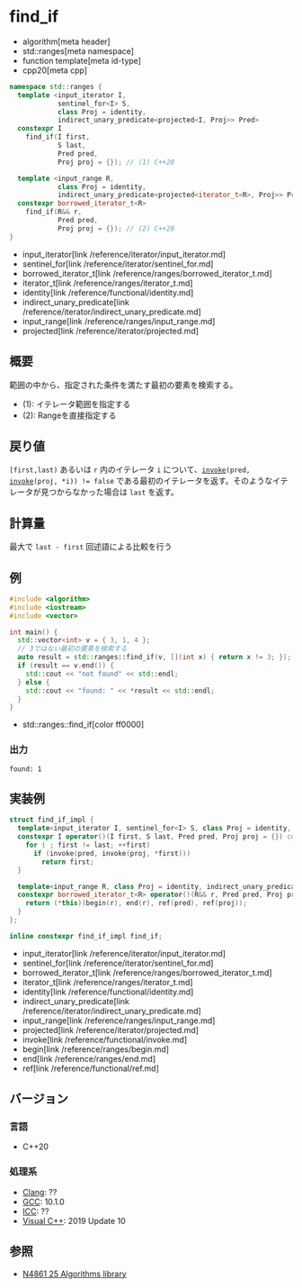 # find_if
* algorithm[meta header]
* std::ranges[meta namespace]
* function template[meta id-type]
* cpp20[meta cpp]

```cpp
namespace std::ranges {
  template <input_iterator I,
            sentinel_for<I> S,
            class Proj = identity,
            indirect_unary_predicate<projected<I, Proj>> Pred>
  constexpr I
    find_if(I first,
            S last,
            Pred pred,
            Proj proj = {}); // (1) C++20

  template <input_range R,
            class Proj = identity,
            indirect_unary_predicate<projected<iterator_t<R>, Proj>> Pred>
  constexpr borrowed_iterator_t<R>
    find_if(R&& r,
            Pred pred,
            Proj proj = {}); // (2) C++20
}
```
* input_iterator[link /reference/iterator/input_iterator.md]
* sentinel_for[link /reference/iterator/sentinel_for.md]
* borrowed_iterator_t[link /reference/ranges/borrowed_iterator_t.md]
* iterator_t[link /reference/ranges/iterator_t.md]
* identity[link /reference/functional/identity.md]
* indirect_unary_predicate[link /reference/iterator/indirect_unary_predicate.md]
* input_range[link /reference/ranges/input_range.md]
* projected[link /reference/iterator/projected.md]

## 概要
範囲の中から、指定された条件を満たす最初の要素を検索する。

* (1): イテレータ範囲を指定する
* (2): Rangeを直接指定する


## 戻り値
`[first,last)` あるいは `r` 内のイテレータ `i` について、[`invoke`](/reference/functional/invoke.md)`(pred, `[`invoke`](/reference/functional/invoke.md)`(proj, *i)) != false` である最初のイテレータを返す。そのようなイテレータが見つからなかった場合は `last` を返す。


## 計算量
最大で `last - first` 回述語による比較を行う


## 例
```cpp example
#include <algorithm>
#include <iostream>
#include <vector>

int main() {
  std::vector<int> v = { 3, 1, 4 };
  // 3ではない最初の要素を検索する
  auto result = std::ranges::find_if(v, [](int x) { return x != 3; });
  if (result == v.end()) {
    std::cout << "not found" << std::endl;
  } else {
    std::cout << "found: " << *result << std::endl;
  }
}
```
* std::ranges::find_if[color ff0000]

### 出力
```
found: 1
```


## 実装例
```cpp
struct find_if_impl {
  template<input_iterator I, sentinel_for<I> S, class Proj = identity, indirect_unary_predicate<projected<I, Proj>> Pred>
  constexpr I operator()(I first, S last, Pred pred, Proj proj = {}) const {
    for ( ; first != last; ++first)
      if (invoke(pred, invoke(proj, *first)))
        return first;
  }

  template<input_range R, class Proj = identity, indirect_unary_predicate <projected<iterator_t<R>, Proj>> Pred>
  constexpr borrowed_iterator_t<R> operator()(R&& r, Pred pred, Proj proj = {}) const {
    return (*this)(begin(r), end(r), ref(pred), ref(proj));
  }
};

inline constexpr find_if_impl find_if;
```
* input_iterator[link /reference/iterator/input_iterator.md]
* sentinel_for[link /reference/iterator/sentinel_for.md]
* borrowed_iterator_t[link /reference/ranges/borrowed_iterator_t.md]
* iterator_t[link /reference/ranges/iterator_t.md]
* identity[link /reference/functional/identity.md]
* indirect_unary_predicate[link /reference/iterator/indirect_unary_predicate.md]
* input_range[link /reference/ranges/input_range.md]
* projected[link /reference/iterator/projected.md]
* invoke[link /reference/functional/invoke.md]
* begin[link /reference/ranges/begin.md]
* end[link /reference/ranges/end.md]
* ref[link /reference/functional/ref.md]

## バージョン
### 言語
- C++20

### 処理系
- [Clang](/implementation.md#clang): ??
- [GCC](/implementation.md#gcc): 10.1.0
- [ICC](/implementation.md#icc): ??
- [Visual C++](/implementation.md#visual_cpp): 2019 Update 10

## 参照
- [N4861 25 Algorithms library](https://timsong-cpp.github.io/cppwp/n4861/algorithms)
